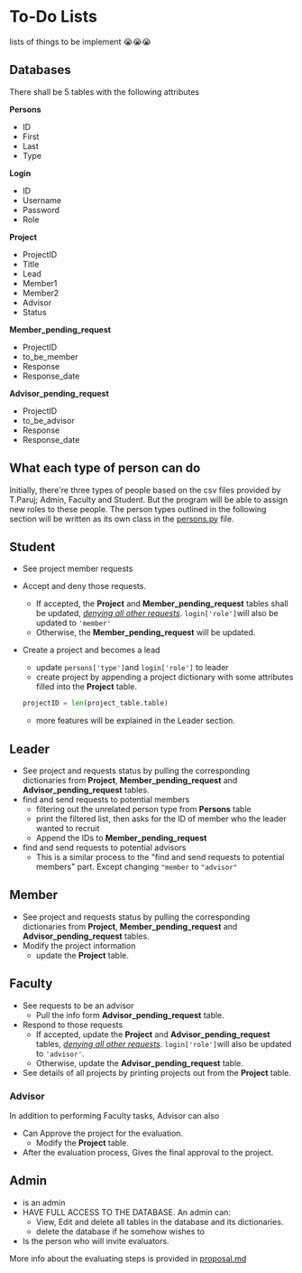# To-Do Lists
lists of things to be implement 😭😭😭
## Databases
There shall be 5 tables with the following attributes

**Persons**
- ID
- First
- Last
- Type

**Login**
- ID
- Username
- Password
- Role

**Project**
- ProjectID
- Title
- Lead
- Member1
- Member2
- Advisor
- Status

**Member_pending_request**
- ProjectID
- to_be_member
- Response
- Response_date

**Advisor_pending_request**
- ProjectID
- to_be_advisor
- Response
- Response_date

## What each type of person can do
Initially, there're three types of people based on the csv files provided by T.Paruj; Admin, Faculty and Student. But the program will be able to assign new roles to these people. The person types outlined in the following section will be written as its own class in the [persons.py](persons.py) file.

## Student
- See project member requests
- Accept and deny those requests.
  - If accepted, the **Project** and **Member_pending_request** tables shall be updated, _<u>denying all other requests</u>_. `login['role']`will also be updated to `'member'`
  - Otherwise, the **Member_pending_request** will be updated.
- Create a project and becomes a lead
  - update `persons['type']`and `login['role']` to leader
  - create project by appending a project dictionary with some attributes filled into the **Project** table.

  ```py
  projectID = len(project_table.table)
  ```
  - more features will be explained in the Leader section.

## Leader
- See project and requests status by pulling the corresponding dictionaries from **Project**, **Member_pending_request** and **Advisor_pending_request** tables.
- find and send requests to potential members
  - filtering out the unrelated person type from **Persons** table
  - print the filtered list, then asks for the ID of member who the leader wanted to recruit
  - Append the IDs to **Member_pending_request**
- find and send requests to potential advisors
  - This is a similar process to the "find and send requests to potential members" part. Except changing `"member` to `"advisor"`

## Member
- See project and requests status by pulling the corresponding dictionaries from **Project**, **Member_pending_request** and **Advisor_pending_request** tables.
- Modify the project information
  - update the **Project** table.

## Faculty
- See requests to be an advisor
  - Pull the info form **Advisor_pending_request** table.
- Respond to those requests
  - If accepted, update the **Project** and **Advisor_pending_request** tables, _<u>denying all other requests</u>_. `login['role']`will also be updated to `'advisor'`.
  - Otherwise, update the **Advisor_pending_request** table.
- See details of all projects by printing projects out from the **Project** table.

### Advisor
In addition to performing Faculty tasks, Advisor can also
- Can Approve the project for the evaluation.
  - Modify the **Project** table.
- After the evaluation process, Gives the final approval to the project.

## Admin
- is an admin
- HAVE FULL ACCESS TO THE DATABASE. An admin can:
  - View, Edit and delete all tables in the database and its dictionaries.
  - delete the database if he somehow wishes to
- Is the person who will invite evaluators.


More info about the evaluating steps is provided in [proposal.md](proposal.md)
